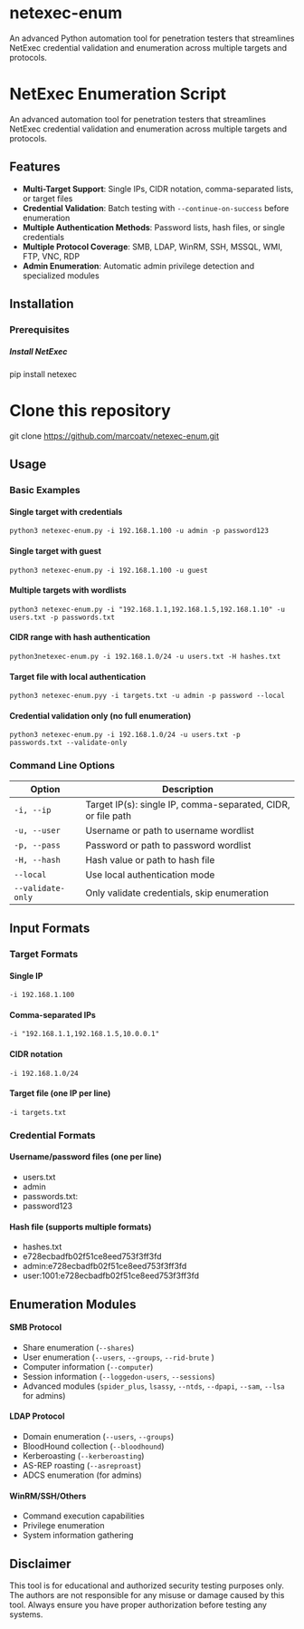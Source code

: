 # netexec-enum
An advanced Python automation tool for penetration testers that streamlines NetExec credential validation and enumeration across multiple targets and protocols.

# NetExec Enumeration Script

An advanced automation tool for penetration testers that streamlines NetExec credential validation and enumeration across multiple targets and protocols.

## Features

- **Multi-Target Support**: Single IPs, CIDR notation, comma-separated lists, or target files
- **Credential Validation**: Batch testing with `--continue-on-success` before enumeration
- **Multiple Authentication Methods**: Password lists, hash files, or single credentials
- **Multiple Protocol Coverage**: SMB, LDAP, WinRM, SSH, MSSQL, WMI, FTP, VNC, RDP
- **Admin Enumeration**: Automatic admin privilege detection and specialized modules

## Installation

### Prerequisites
##### Install NetExec
pip install netexec

# Clone this repository
git clone https://github.com/marcoatv/netexec-enum.git

## Usage

### Basic Examples

#### Single target with credentials
`python3 netexec-enum.py -i 192.168.1.100 -u admin -p password123`

#### Single target with guest
`python3 netexec-enum.py -i 192.168.1.100 -u guest`

#### Multiple targets with wordlists
`python3 netexec-enum.py -i "192.168.1.1,192.168.1.5,192.168.1.10" -u users.txt -p passwords.txt`

#### CIDR range with hash authentication
`python3netexec-enum.py -i 192.168.1.0/24 -u users.txt -H hashes.txt`

#### Target file with local authentication
`python3 netexec-enum.pyy -i targets.txt -u admin -p password --local`

#### Credential validation only (no full enumeration)
`python3 netexec-enum.py -i 192.168.1.0/24 -u users.txt -p passwords.txt --validate-only`

### Command Line Options

| Option | Description |
|--------|-------------|
| `-i, --ip` | Target IP(s): single IP, comma-separated, CIDR, or file path |
| `-u, --user` | Username or path to username wordlist |
| `-p, --pass` | Password or path to password wordlist |
| `-H, --hash` | Hash value or path to hash file |
| `--local` | Use local authentication mode |
| `--validate-only` | Only validate credentials, skip enumeration |

## Input Formats

### Target Formats
#### Single IP
`-i 192.168.1.100`

#### Comma-separated IPs
`-i "192.168.1.1,192.168.1.5,10.0.0.1"`

#### CIDR notation
`-i 192.168.1.0/24`

#### Target file (one IP per line)
`-i targets.txt`

### Credential Formats
#### Username/password files (one per line)
- users.txt
- admin
- passwords.txt:
- password123

#### Hash file (supports multiple formats)
- hashes.txt
- e728ecbadfb02f51ce8eed753f3ff3fd
- admin:e728ecbadfb02f51ce8eed753f3ff3fd
- user:1001:e728ecbadfb02f51ce8eed753f3ff3fd

## Enumeration Modules

#### SMB Protocol
- Share enumeration (`--shares`)
- User enumeration (`--users`, `--groups`,  `--rid-brute` )
- Computer information (`--computer`)
- Session information (`--loggedon-users`, `--sessions`)
- Advanced modules (`spider_plus`, `lsassy`, `--ntds`, `--dpapi`, `--sam`, `--lsa` for admins)

#### LDAP Protocol
- Domain enumeration (`--users`, `--groups`)
- BloodHound collection (`--bloodhound`)
- Kerberoasting (`--kerberoasting`)
- AS-REP roasting (`--asreproast`)
- ADCS enumeration (for admins)

#### WinRM/SSH/Others
- Command execution capabilities
- Privilege enumeration
- System information gathering

## Disclaimer

This tool is for educational and authorized security testing purposes only. The authors are not responsible for any misuse or damage caused by this tool. Always ensure you have proper authorization before testing any systems.
